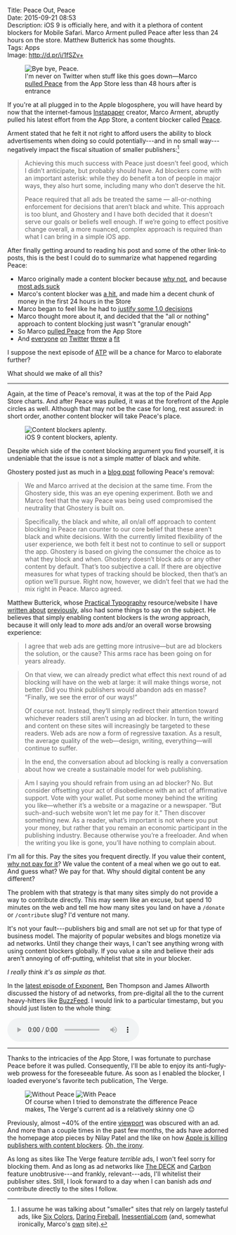 Title: Peace Out, Peace  
Date: 2015-09-21 08:53  
Description: iOS 9 is officially here, and with it a plethora of content blockers for Mobile Safari. Marco Arment pulled Peace after less than 24 hours on the store. Matthew Butterick has some thoughts.  
Tags: Apps  
Image: http://d.pr/i/1fSZv+  

<figure>
	<img class="screenshot" src="http://d.pr/i/166fs+" alt="Bye bye, Peace." title="Bye bye, Peace.">
	<figcaption>I'm never on Twitter when stuff like this goes down&mdash;Marco <a href="http://www.marco.org/2015/09/18/just-doesnt-feel-good" title="Marco's post on pulling Peace">pulled Peace</a> from the App Store less than 48 hours after is entrance</figcaption>
</figure>

If you're at all plugged in to the Apple blogosphere, you will have heard by now that the internet-famous [Instapaper][1] creator, Marco Arment, abruptly pulled his latest effort from the App Store, a content blocker called [Peace][2].

Arment stated that he felt it not right to afford users the ability to block advertisements when doing so could potentially---and in no small way---negatively impact the fiscal situation of smaller publishers:[^1]

> Achieving this much success with Peace just doesn’t feel good, which I didn’t anticipate, but probably should have. Ad blockers come with an important asterisk: while they do benefit a ton of people in major ways, they also hurt some, including many who don’t deserve the hit.
>
> Peace required that all ads be treated the same — all-or-nothing enforcement for decisions that aren’t black and white. This approach is too blunt, and Ghostery and I have both decided that it doesn’t serve our goals or beliefs well enough. If we’re going to effect positive change overall, a more nuanced, complex approach is required than what I can bring in a simple iOS app.

After finally getting around to reading his post and some of the other link-to posts, this is the best I could do to summarize what happened regarding Peace:

* Marco originally made a content blocker because [why not][3], and because [most ads suck][4]
* Marco's content blocker was [a hit][5], and made him a decent chunk of money in the first 24 hours in the Store
* Marco began to feel like he had to [justify some 1.0 decisions][6]
* Marco thought more about it, and decided that the "all or nothing" approach to content blocking just wasn't "granular enough"
* So Marco [pulled Peace][7] from the App Store
* And [everyone][8] [on][9] [Twitter][10] [threw][11] [a][12] [fit][13]

I suppose the next episode of [ATP][14] will be a chance for Marco to elaborate further? 

What should we make of all this?

***

Again, at the time of Peace's removal, it was at the top of the Paid App Store charts. And after Peace was pulled, it was at the forefront of the Apple circles as well. Although that may not be the case for long, rest assured: in short order, another content blocker will take Peace's place.

<figure>
	<img class ="screenshot" src="http://d.pr/i/1fSZv+" alt="Content blockers aplenty." title="Content blockers aplenty.">
	<figcaption>iOS 9 content blockers, aplenty.</figcaption>
</figure>

Despite which side of the content blocking argument you find yourself, it is undeniable that the issue is not a simple matter of black and white.

Ghostery posted just as much in a [blog post][15] following Peace's removal:

> We and Marco arrived at the decision at the same time.  From the Ghostery side, this was an eye opening experiment.  Both we and Marco feel that the way Peace was being used compromised the neutrality that Ghostery is built on.
 
> Specifically, the black and white, all on/all off approach to content blocking in Peace ran counter to our core belief that these aren't black and white decisions.  With the currently limited flexibility of the user experience, we both felt it best not to continue to sell or support the app.  Ghostery is based on giving the consumer the choice as to what they block and when. Ghostery doesn’t block ads or any other content by default. That’s too subjective a call.  If there are objective measures for what types of tracking should be blocked, then that’s an option we’ll pursue. Right now, however, we didn’t feel that we had the mix right in Peace. Marco agreed.

Matthew Butterick, whose [Practical Typography][16] resource/website I have [written about][17] [previously][18], also had some things to say on the subject. He believes that simply enabling content blockers is the *wrong* approach, because it will only lead to *more* ads and/or an overall worse browsing experience:

> I agree that web ads are getting more intrusive—but are ad blockers the solution, or the cause? This arms race has been going on for years already.

> On that view, we can already predict what effect this next round of ad blocking will have on the web at large: it will make things worse, not better. Did you think publishers would abandon ads en masse? “Finally, we see the error of our ways!”
>
> Of course not. Instead, they’ll simply redirect their attention toward whichever readers still aren’t using an ad blocker. In turn, the writing and content on these sites will increasingly be targeted to these readers. Web ads are now a form of regressive taxation. As a result, the average quality of the web—design, writing, everything—will continue to suffer.

> In the end, the conversation about ad blocking is really a conversation about how we create a sustainable model for web publishing.

> Am I saying you should refrain from using an ad blocker? No. But consider offsetting your act of disobedience with an act of affirmative support. Vote with your wallet. Put some money behind the writing you like—whether it’s a website or a magazine or a newspaper. “But such-and-such website won’t let me pay for it.” Then discover something new. As a reader, what’s important is not where you put your money, but rather that you remain an economic participant in the publishing industry. Because otherwise you’re a freeloader. And when the writing you like is gone, you’ll have nothing to complain about.

I'm all for this. Pay the sites you frequent directly. If you value their content, [why not pay for it][19]? We value the content of a meal when we go out to eat. And guess what? We pay for that. Why should digital content be any different?

The problem with that strategy is that many sites simply do not provide a way to contribute directly. This may seem like an excuse, but spend 10 minutes on the web and tell me how many sites you land on have a `/donate` or `/contribute` slug? I'd venture not many. 

It's not your fault---publishers big and small are not set up for that type of business model. The majority of popular websites and blogs monetize via ad networks. Until they change their ways, I can't see anything wrong with using content blockers globally. If you value a site and believe their ads aren't annoying of off-putting, whitelist that site in your blocker.

<p><em class="takeHome">I really think it's as simple as that.</em></p>

In the [latest episode of Exponent][20], Ben Thompson and James Allworth discussed the history of ad networks, from pre-digital all the to the current heavy-hitters like [BuzzFeed][21]. I would link to a particular timestamp, but you should just listen to the whole thing:

<audio controls>
	<source type="audio/mpeg" src="http://media.blubrry.com/exponent/p/content.blubrry.com/exponent/exponent52.mp3">
</audio>

***

Thanks to the intricacies of the App Store, I was fortunate to purchase Peace before it was pulled. Consequently, I'll be able to enjoy its anti-fugly-web prowess for the foreseeable future. As soon as I enabled the blocker, I loaded everyone's favorite tech publication, The Verge.

<figure>
	<img class="screenshot inlineTwo" src="http://d.pr/i/1aYAD+" alt="Without Peace" title="Without Peace">
	<img class="screenshot inlineTwo" src="http://d.pr/i/dJpP+" alt="With Peace" title="With Peace">
	<figcaption>Of course when I tried to demonstrate the difference Peace makes, The Verge's current ad is a relatively skinny one <span style="font-style:normal">😐</span></figcaption>
</figure>

Previously, almost ~40% of the entire [viewport][22] was obscured with an ad. And more than a couple times in the past few months, the ads have adorned the homepage atop pieces by Nilay Patel and the like on how [Apple is killing publishers with content blockers][23]. [Oh, the irony][24].

As long as sites like The Verge feature *terrible* ads, I won't feel sorry for blocking them. And as long as ad networks like [The DECK][25] and [Carbon][26] feature unobtrusive---and frankly, relevant---ads, I'll whitelist their publisher sites. Still, I look forward to a day when I can banish ads *and* contribute directly to the sites I follow.

[^1]: I assume he was talking about "smaller" sites that rely on largely tasteful ads, like [Six Colors][a], [Daring Fireball][b], [Inessential.com][c] (and, somewhat ironically, Marco's [own][d] site).

[a]: http://sixcolors.com "Jason Snell's blog, Six Colors"
[b]: http://daringfireball.net "John Gruber's blog, Daring Fireball"
[c]: http://inessential.com "Brent Simmons blog, Inessential"
[d]: http://marco.org "Marco Arment's blog, Marco.org"

[1]: http://www.marco.org/2008/01/28/instapaper "Marco unveiling Instapaper"
[2]: http://www.marco.org/2015/09/16/peace-content-blocker "Marco unveiling Peace"
[3]: http://www.marco.org/2015/09/16/peace-content-blocker "Marco unveiling Peace"
[4]: http://www.marco.org/2015/08/11/ad-blocking-ethics "Marco on ad-blocking"
[5]: http://techcrunch.com/2015/09/17/a-day-after-ios-9s-launch-ad-blockers-top-the-app-store/ "TechCrunch on Marco pulling Peace"
[6]: http://www.marco.org/2015/09/17/why-peace-blocks-deck-ads "Marco on why Peace blocks The DECK"
[7]: http://www.bgr.in/news/peace-ad-blocker-app-pulled-from-the-app-store-as-developer-doesnt-feel-its-the-right-thing-to-do/ "Boy Genius Report on Marco pulling Peace"
[8]: https://twitter.com/netgarden/status/645314698305376256 "@netgarden asking why Marco pulled Peace"
[9]: https://twitter.com/netgarden/status/645314698305376256 "@netgarden asking why Marco pulled Peace"
[10]: https://twitter.com/JonInWinder/status/645580168350822400 "This guy clearly hates Marco"
[11]: https://twitter.com/jmahorney/status/645635549525602305 "Another person how hates Marco"
[12]: https://twitter.com/NateUT/status/645644418259791872 "This guy wants a refund"
[13]: https://twitter.com/Macaficionados/status/645671324250177539 "Last butthurt link"
[14]: http://atp.fm "The Accidental Tech Podcast"
[15]: https://www.ghostery.com/en/articles/the-peace-app-experiment/ "Ghostery on Marco pulling Peace"
[16]: http://practicaltypography.com "Matthew Butterick's Practical Typography"
[17]: /2015/8/25/practical-typography "Me on Practical Typography"
[18]: /2015/9/3/pages-09-pages-50-and-more-practical-typography "My take on various apps, with Practical Typography in mind"
[19]: /support "Supporting TheOverAnalyzed"
[20]: http://exponent.fm/episode-051-all-about-ads/ "Exponent, episode 51"
[21]: https://stratechery.com/2015/popping-the-publishing-bubble/ "Ben Thompson on the publishing bubble"
[22]: https://developer.mozilla.org/en-US/docs/Mozilla/Mobile/Viewport_meta_tag?redirectlocale=en-US&redirectslug=Mobile%2FViewport_meta_tag "viewport tag"
[23]: http://www.theverge.com/2015/7/20/9002721/the-mobile-web-sucks "Nilay Patel on the wrong side of the 'terrible web ads' argument"
[24]: http://www.theverge.com/2015/7/20/9002721/the-mobile-web-sucks "Nilay Patel on the wrong side of the 'terrible web ads' argument"
[25]: http://decknetwork.net "The DECK ad network"
[26]: http://carbonads.net "Carbon ad network"